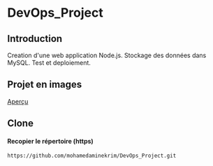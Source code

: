 # DevOps_Project
## Introduction
Creation d'une web application Node.js. Stockage des données dans MySQL. Test et deploiement.
## Projet en images
[Aperçu](ANNEX/ANNEXE.md)
## Clone
#### Recopier le répertoire (https)
	https://github.com/mohamedaminekrim/DevOps_Project.git
